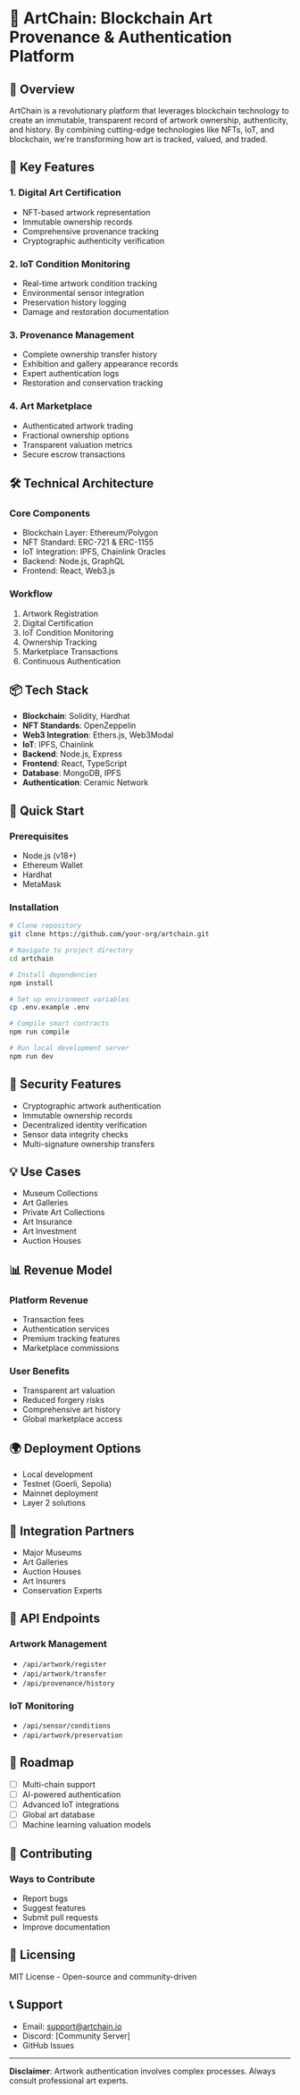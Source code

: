 # 🎨 ArtChain: Blockchain Art Provenance & Authentication Platform

## 📖 Overview

ArtChain is a revolutionary platform that leverages blockchain technology to create an immutable, transparent record of artwork ownership, authenticity, and history. By combining cutting-edge technologies like NFTs, IoT, and blockchain, we're transforming how art is tracked, valued, and traded.

## 🌟 Key Features

### 1. Digital Art Certification
- NFT-based artwork representation
- Immutable ownership records
- Comprehensive provenance tracking
- Cryptographic authenticity verification

### 2. IoT Condition Monitoring
- Real-time artwork condition tracking
- Environmental sensor integration
- Preservation history logging
- Damage and restoration documentation

### 3. Provenance Management
- Complete ownership transfer history
- Exhibition and gallery appearance records
- Expert authentication logs
- Restoration and conservation tracking

### 4. Art Marketplace
- Authenticated artwork trading
- Fractional ownership options
- Transparent valuation metrics
- Secure escrow transactions

## 🛠 Technical Architecture

### Core Components
- Blockchain Layer: Ethereum/Polygon
- NFT Standard: ERC-721 & ERC-1155
- IoT Integration: IPFS, Chainlink Oracles
- Backend: Node.js, GraphQL
- Frontend: React, Web3.js

### Workflow
1. Artwork Registration
2. Digital Certification
3. IoT Condition Monitoring
4. Ownership Tracking
5. Marketplace Transactions
6. Continuous Authentication

## 📦 Tech Stack

- **Blockchain**: Solidity, Hardhat
- **NFT Standards**: OpenZeppelin
- **Web3 Integration**: Ethers.js, Web3Modal
- **IoT**: IPFS, Chainlink
- **Backend**: Node.js, Express
- **Frontend**: React, TypeScript
- **Database**: MongoDB, IPFS
- **Authentication**: Ceramic Network

## 🚀 Quick Start

### Prerequisites
- Node.js (v18+)
- Ethereum Wallet
- Hardhat
- MetaMask

### Installation

```bash
# Clone repository
git clone https://github.com/your-org/artchain.git

# Navigate to project directory
cd artchain

# Install dependencies
npm install

# Set up environment variables
cp .env.example .env

# Compile smart contracts
npm run compile

# Run local development server
npm run dev
```

## 🔐 Security Features

- Cryptographic artwork authentication
- Immutable ownership records
- Decentralized identity verification
- Sensor data integrity checks
- Multi-signature ownership transfers

## 💡 Use Cases

- Museum Collections
- Art Galleries
- Private Art Collections
- Art Insurance
- Art Investment
- Auction Houses

## 📊 Revenue Model

### Platform Revenue
- Transaction fees
- Authentication services
- Premium tracking features
- Marketplace commissions

### User Benefits
- Transparent art valuation
- Reduced forgery risks
- Comprehensive art history
- Global marketplace access

## 🌍 Deployment Options

- Local development
- Testnet (Goerli, Sepolia)
- Mainnet deployment
- Layer 2 solutions

## 🤝 Integration Partners

- Major Museums
- Art Galleries
- Auction Houses
- Art Insurers
- Conservation Experts

## 🔗 API Endpoints

### Artwork Management
- `/api/artwork/register`
- `/api/artwork/transfer`
- `/api/provenance/history`

### IoT Monitoring
- `/api/sensor/conditions`
- `/api/artwork/preservation`

## 🚧 Roadmap

- [ ] Multi-chain support
- [ ] AI-powered authentication
- [ ] Advanced IoT integrations
- [ ] Global art database
- [ ] Machine learning valuation models

## 🤝 Contributing

### Ways to Contribute
- Report bugs
- Suggest features
- Submit pull requests
- Improve documentation

## 📄 Licensing

MIT License - Open-source and community-driven

## 📞 Support

- Email: support@artchain.io
- Discord: [Community Server]
- GitHub Issues

---

**Disclaimer**: Artwork authentication involves complex processes. Always consult professional art experts.
